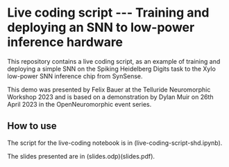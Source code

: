 # Live coding script --- Training and deploying an SNN to low-power inference hardware
This repository contains a live coding script, as an example of training and deploying a simple SNN on the Spiking Heidelberg Digits task to the Xylo low-power SNN inference chip from SynSense.

This demo was presented by Felix Bauer at the Telluride Neuromorphic Workshop 2023 and is based on a demonstration by Dylan Muir on 26th April 2023 in the OpenNeuromorphic event series.

## How to use

The script for the live-coding notebook is in (live-coding-script-shd.ipynb).

The slides presented are in (slides.odp)(slides.pdf).
